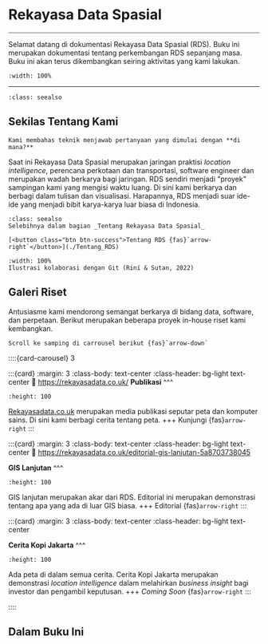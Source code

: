 # Rekayasa Data Spasial

<hr style="height:1px;border:none;color:#666;background-color:#666;" />


Selamat datang di dokumentasi Rekayasa Data Spasial (RDS). Buku ini merupakan dokumentasi tentang perkembangan RDS sepanjang masa. Buku ini akan terus dikembangkan seiring aktivitas yang kami lakukan.
```{image} img/banner_cropped.png
:width: 100%
```

---
```{contents} Konten
:class: seealso
```

## Sekilas Tentang Kami

```{admonition} Sekilas
Kami membahas teknik menjawab pertanyaan yang dimulai dengan **di mana?**
```
Saat ini Rekayasa Data Spasial merupakan jaringan praktisi _location intelligence_, perencana perkotaan dan transportasi, software engineer dan merupakan wadah berkarya bagi jaringan. RDS sendiri menjadi "proyek" sampingan kami yang mengisi waktu luang. Di sini kami berkarya dan berbagi dalam tulisan dan visualisasi. Harapannya, RDS menjadi suar ide-ide yang menjadi bibit karya-karya luar biasa di Indonesia.



```{admonition} Selebihnya
:class: seealso
Selebihnya dalam bagian _Tentang Rekayasa Data Spasial_

[<button class="btn btn-success">Tentang RDS {fas}`arrow-right`</button>](./Tentang_RDS)
```

```{figure} img/git_shadow.jpg
:width: 100%
Ilustrasi kolaborasi dengan Git (Rini & Sutan, 2022)
```
## Galeri Riset

Antusiasme kami mendorong semangat berkarya di bidang data, software, dan perpetaan. Berikut merupakan beberapa proyek in-house riset kami kembangkan.

```{tip}
Scroll ke samping di carrousel berikut {fas}`arrow-down`
```


::::{card-carousel} 3

:::{card}
:margin: 3
:class-body: text-center
:class-header: bg-light text-center
:link: https://rekayasadata.co.uk/
**Publikasi**
^^^
```{image} ./logo_rds.png
:height: 100
```

[Rekayasadata.co.uk](https://rekayasadata.co.uk/) merupakan media publikasi seputar peta dan komputer sains. Di sini kami berbagi cerita tentang peta.
+++
Kunjungi {fas}`arrow-right`
:::

:::{card}
:margin: 3
:class-body: text-center
:class-header: bg-light text-center
:link: https://rekayasadata.co.uk/editorial-gis-lanjutan-5a8703738045

**GIS Lanjutan**
^^^
```{image} https://miro.medium.com/max/720/1*KSo2tPsvUnuEzbDrsz5YqQ.webp
:height: 100
```

GIS lanjutan merupakan akar dari RDS. Editorial ini merupakan demonstrasi tentang apa yang ada di luar GIS biasa.
+++
Editorial {fas}`arrow-right`
:::

:::{card}
:margin: 3
:class-body: text-center
:class-header: bg-light text-center


**Cerita Kopi Jakarta**
^^^
```{image} https://img.freepik.com/free-vector/coffee-shop-concept-illustration_114360-6551.jpg?w=2000
:height: 100
```

Ada peta di dalam semua cerita. Cerita Kopi Jakarta merupakan demonstrasi _location intelligence_ dalam melahirkan _business insight_ bagi investor dan pengambil keputusan.
+++
_Coming Soon_ {fas}`arrow-right`
:::

::::




## Dalam Buku Ini

```{tableofcontents}
```
